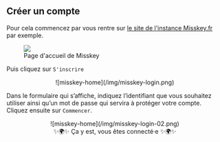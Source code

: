 ## Créer un compte

Pour cela commencez par vous rentre sur [le site de l'instance Misskey.fr](https://misskey.fr) par exemple.

<figure>
  <img src="/img/misskey-001.png" />
  <figcaption>Page d'accueil de Misskey</figcaption>
</figure>

Puis cliquez sur `S'inscrire`

<center>
![misskey-home](/img/misskey-login.png)
</center>

Dans le formulaire qui s’affiche, indiquez l’identifiant que vous souhaitez utiliser ainsi qu’un mot de passe qui servira à protéger votre compte. Cliquez ensuite sur `Commencer`.

<center>
![misskey-home](/img/misskey-login-02.png)
</center>

<center>
✨🌍✨ Ça y est, vous êtes connecté·e ✨🌍✨
</center>